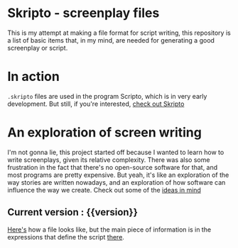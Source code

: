 Skripto - screenplay files
=====

This is my attempt at making a file format for script writing, this repository is a list of basic items that, in my mind, are needed for generating a good screenplay or script.

# In action

`.skripto` files are used in the program Scripto, which is in very early development. But still, if you're interested, [check out Skripto](https://github.com/the-duck/scripto-desktop)

# An exploration of screen writing

I'm not gonna lie, this project started off because I wanted to learn how to write screenplays, given its relative complexity. There was also some frustration in the fact that there's no open-source software for that, and most programs are pretty expensive.
But yeah, it's like an exploration of the way stories are written nowadays, and an exploration of how software can influence the way we create.
Check out some of the [ideas in mind](docs/{{version}}/ideas.md)

## Current version : {{version}}

[Here's](docs/{{version}}/file.md) how a file looks like, but the main piece of information is in the expressions that define the script [there](docs/{{version}}/expressions.md).
